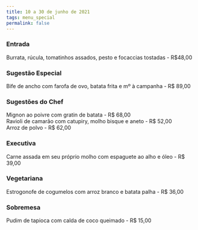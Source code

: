 ```yaml
---
title: 10 a 30 de junho de 2021
tags: menu_special
permalink: false
---
```

### Entrada

Burrata, rúcula, tomatinhos assados, pesto e focaccias tostadas - R$48,00

### Sugestão Especial

Bife de ancho com farofa de ovo, batata frita e mº à campanha - R$ 89,00

### Sugestões do Chef

Mignon ao poivre com gratin de batata - R$ 68,00\
Ravioli de camarão com catupiry, molho bisque e aneto - R$ 52,00\
Arroz de polvo - R$ 62,00

### Executiva

Carne assada em seu próprio molho com espaguete ao alho e óleo - R$ 39,00

### Vegetariana

Estrogonofe de cogumelos com arroz branco e batata palha - R$ 36,00

### Sobremesa

Pudim de tapioca com calda de coco queimado - R$ 15,00